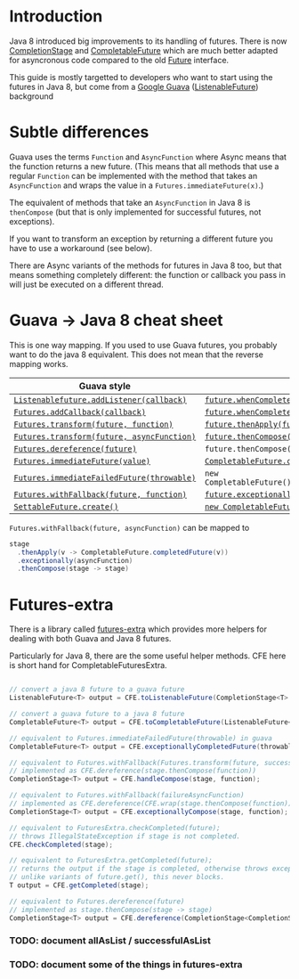 # Introduction

Java 8 introduced big improvements to its handling of futures.
There is now [CompletionStage](https://docs.oracle.com/javase/8/docs/api/java/util/concurrent/CompletionStage.html)
and [CompletableFuture](https://docs.oracle.com/javase/8/docs/api/java/util/concurrent/CompletableFuture.html) which are much better
adapted for asyncronous code compared to
the old [Future](https://docs.oracle.com/javase/8/docs/api/java/util/concurrent/Future.html) interface.

This guide is mostly targetted to developers who want to start using the futures
in Java 8, but come from a [Google Guava](https://github.com/google/guava)
([ListenableFuture](https://github.com/google/guava/blob/master/guava/src/com/google/common/util/concurrent/ListenableFuture.java)) background

# Subtle differences

Guava uses the terms `Function` and `AsyncFunction` where Async means that the
function returns a new future. (This means that all methods that use a regular
`Function` can be implemented with the method that takes an `AsyncFunction` and
wraps the value in a `Futures.immediateFuture(x)`.)

The equivalent of methods that take an `AsyncFunction` in Java 8 is
`thenCompose` (but that is only implemented for successful futures, not exceptions).

If you want to transform an exception by returning a different future you
have to use a workaround (see below).

There are Async variants of the methods for futures in Java 8 too, but
that means something completely different: the function or callback you pass in
will just be executed on a different thread.

# Guava -> Java 8 cheat sheet

This is one way mapping. If you used to use Guava futures, you probably want to
do the java 8 equivalent. This does not mean that the reverse mapping works.

| Guava style | Java 8 style |
|---|---|
| [`Listenablefuture.addListener(callback)`](http://docs.guava-libraries.googlecode.com/git/javadoc/com/google/common/util/concurrent/ListenableFuture.html#addListener%28java.lang.Runnable,%20java.util.concurrent.Executor%29) | [`future.whenComplete(callback)`](https://docs.oracle.com/javase/8/docs/api/java/util/concurrent/CompletionStage.html#whenComplete-java.util.function.BiConsumer-) |
| [`Futures.addCallback(callback)`](http://docs.guava-libraries.googlecode.com/git/javadoc/com/google/common/util/concurrent/Futures.html#addCallback%28com.google.common.util.concurrent.ListenableFuture,%20com.google.common.util.concurrent.FutureCallback%29) | [`future.whenComplete(callback)`](https://docs.oracle.com/javase/8/docs/api/java/util/concurrent/CompletionStage.html#whenComplete-java.util.function.BiConsumer-) |
| [`Futures.transform(future, function)`](http://docs.guava-libraries.googlecode.com/git/javadoc/com/google/common/util/concurrent/Futures.html#transform%28com.google.common.util.concurrent.ListenableFuture,%20com.google.common.base.Function%29) | [`future.thenApply(function)`](https://docs.oracle.com/javase/8/docs/api/java/util/concurrent/CompletionStage.html#thenApply-java.util.function.Function-)  |
| [`Futures.transform(future, asyncFunction)`](http://docs.guava-libraries.googlecode.com/git/javadoc/com/google/common/util/concurrent/Futures.html#transform%28com.google.common.util.concurrent.ListenableFuture,%20com.google.common.util.concurrent.AsyncFunction%29) | [`future.thenCompose(function)`](https://docs.oracle.com/javase/8/docs/api/java/util/concurrent/CompletionStage.html#thenCompose-java.util.function.Function-)  |
| [`Futures.dereference(future)`](http://docs.guava-libraries.googlecode.com/git/javadoc/com/google/common/util/concurrent/Futures.html#dereference%28com.google.common.util.concurrent.ListenableFuture%29) | `future.thenCompose(stage -> stage)`  |
| [`Futures.immediateFuture(value)`](http://docs.guava-libraries.googlecode.com/git/javadoc/com/google/common/util/concurrent/Futures.html#immediateFuture%28V%29) | [`CompletableFuture.completedFuture(value)`](https://docs.oracle.com/javase/8/docs/api/java/util/concurrent/CompletableFuture.html#completedFuture-U-)  |
| [`Futures.immediateFailedFuture(throwable)`](http://docs.guava-libraries.googlecode.com/git/javadoc/com/google/common/util/concurrent/Futures.html#immediateFailedFuture%28java.lang.Throwable%29) | `new CompletableFuture().completeExceptionally(throwable)`  |
| [`Futures.withFallback(future, function)`](http://docs.guava-libraries.googlecode.com/git/javadoc/com/google/common/util/concurrent/Futures.html#withFallback%28com.google.common.util.concurrent.ListenableFuture,%20com.google.common.util.concurrent.FutureFallback%29) | [`future.exceptionally(function)`](https://docs.oracle.com/javase/8/docs/api/java/util/concurrent/CompletionStage.html#exceptionally-java.util.function.Function-)  |
| [`SettableFuture.create()`](http://docs.guava-libraries.googlecode.com/git/javadoc/com/google/common/util/concurrent/SettableFuture.html#create%28%29) | [`new CompletableFuture()`](https://docs.oracle.com/javase/8/docs/api/java/util/concurrent/CompletableFuture.html#CompletableFuture--)  |

`Futures.withFallback(future, asyncFunction)` can be mapped to
```java
stage
  .thenApply(v -> CompletableFuture.completedFuture(v))
  .exceptionally(asyncFunction)
  .thenCompose(stage -> stage)
```

# Futures-extra

There is a library called [futures-extra](https://github.com/spotify/futures-extra) which provides
more helpers for dealing with both Guava and Java 8 futures.

Particularly for Java 8, there are the some useful helper methods.
CFE here is short hand for CompletableFuturesExtra.
```java

// convert a java 8 future to a guava future
ListenableFuture<T> output = CFE.toListenableFuture(CompletionStage<T> input);

// convert a guava future to a java 8 future
CompletableFuture<T> output = CFE.toCompletableFuture(ListenableFuture<T> input); 

// equivalent to Futures.immediateFailedFuture(throwable) in guava
CompletableFuture<T> output = CFE.exceptionallyCompletedFuture(throwable); 

// equivalent to Futures.withFallback(Futures.transform(future, successAsyncFunction), failureAsyncFunction)
// implemented as CFE.dereference(stage.thenCompose(function))
CompletionStage<T> output = CFE.handleCompose(stage, function);

// equivalent to Futures.withFallback(failureAsyncFunction)
// implemented as CFE.dereference(CFE.wrap(stage.thenCompose(function))
CompletionStage<T> output = CFE.exceptionallyCompose(stage, function);

// equivalent to FuturesExtra.checkCompleted(future);
// throws IllegalStateException if stage is not completed.
CFE.checkCompleted(stage);

// equivalent to FuturesExtra.getCompleted(future);
// returns the output if the stage is completed, otherwise throws exception.
// unlike variants of future.get(), this never blocks.
T output = CFE.getCompleted(stage);

// equivalent to Futures.dereference(future)
// implemented as stage.thenCompose(stage -> stage)
CompletionStage<T> output = CFE.dereference(CompletionStage<CompletionStage<T>> stage);
```

### TODO: document allAsList / successfulAsList
### TODO: document some of the things in futures-extra

